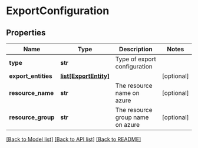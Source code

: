 # ExportConfiguration

## Properties
Name | Type | Description | Notes
------------ | ------------- | ------------- | -------------
**type** | **str** | Type of export configuration | 
**export_entities** | [**list[ExportEntity]**](ExportEntity.md) |  | [optional] 
**resource_name** | **str** | The resource name on azure | [optional] 
**resource_group** | **str** | The resource group name on azure | [optional] 

[[Back to Model list]](../README.md#documentation-for-models) [[Back to API list]](../README.md#documentation-for-api-endpoints) [[Back to README]](../README.md)

